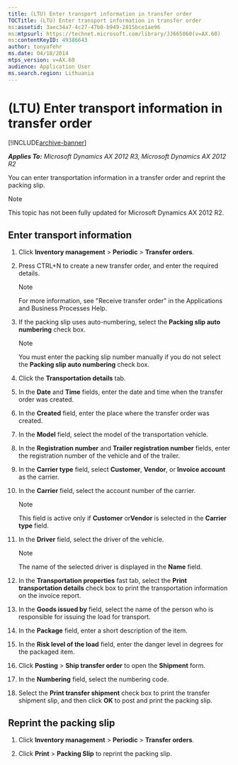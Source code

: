```yaml
---
title: (LTU) Enter transport information in transfer order
TOCTitle: (LTU) Enter transport information in transfer order
ms:assetid: 3aec34a7-4c27-47b0-b949-2815bce1ae96
ms:mtpsurl: https://technet.microsoft.com/library/JJ665060(v=AX.60)
ms:contentKeyID: 49386643
author: tonyafehr
ms.date: 04/18/2014
mtps_version: v=AX.60
audience: Application User
ms.search.region: Lithuania
---
```


# (LTU) Enter transport information in transfer order 


[!INCLUDE[archive-banner](includes/archive-banner.md)]


_**Applies To:** Microsoft Dynamics AX 2012 R3, Microsoft Dynamics AX 2012 R2_

You can enter transportation information in a transfer order and reprint the packing slip.


> [!NOTE]
> <P>This topic has not been fully updated for Microsoft Dynamics AX 2012 R2.</P>



## Enter transport information

1.  Click **Inventory management** \> **Periodic** \> **Transfer orders**.

2.  Press CTRL+N to create a new transfer order, and enter the required details.
    

    > [!NOTE]
    > <P>For more information, see "Receive transfer order" in the Applications and Business Processes Help.</P>



3.  If the packing slip uses auto-numbering, select the **Packing slip auto numbering** check box.
    

    > [!NOTE]
    > <P>You must enter the packing slip number manually if you do not select the <STRONG>Packing slip auto numbering</STRONG> check box.</P>



4.  Click the **Transportation details** tab.

5.  In the **Date** and **Time** fields, enter the date and time when the transfer order was created.

6.  In the **Created** field, enter the place where the transfer order was created.

7.  In the **Model** field, select the model of the transportation vehicle.

8.  In the **Registration number** and **Trailer registration number** fields, enter the registration number of the vehicle and of the trailer.

9.  In the **Carrier type** field, select **Customer**, **Vendor**, or **Invoice account** as the carrier.

10. In the **Carrier** field, select the account number of the carrier.
    

    > [!NOTE]
    > <P>This field is active only if <STRONG>Customer</STRONG> or<STRONG>Vendor</STRONG> is selected in the <STRONG>Carrier type</STRONG> field.</P>



11. In the **Driver** field, select the driver of the vehicle.
    

    > [!NOTE]
    > <P>The name of the selected driver is displayed in the <STRONG>Name</STRONG> field.</P>



12. In the **Transportation properties** fast tab, select the **Print transportation details** check box to print the transportation information on the invoice report.

13. In the **Goods issued by** field, select the name of the person who is responsible for issuing the load for transport.

14. In the **Package** field, enter a short description of the item.

15. In the **Risk level of the load** field, enter the danger level in degrees for the packaged item.

16. Click **Posting** \> **Ship transfer order** to open the **Shipment** form.

17. In the **Numbering** field, select the numbering code.

18. Select the **Print transfer shipment** check box to print the transfer shipment slip, and then click **OK** to post and print the packing slip.

## Reprint the packing slip

1.  Click **Inventory management** \> **Periodic** \> **Transfer orders**.

2.  Click **Print** \> **Packing Slip** to reprint the packing slip.

  


